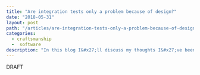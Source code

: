 ```yaml
---
title: "Are integration tests only a problem because of design?"
date: "2018-05-31"
layout: post
path: "/articles/are-integration-tests-only-a-problem-because-of-design"
categories:
  - craftsmanship
  -  software
description: "In this blog I&#x27;ll discuss my thoughts I&#x27;ve been struggling with on the topic of integration tests and how they shouldn&#x27;t be used to test &quot;unit&quot; level scope."
---
```


DRAFT


